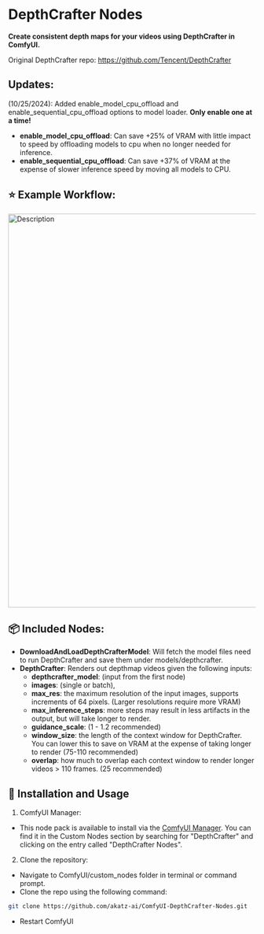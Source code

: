# DepthCrafter Nodes

**Create consistent depth maps for your videos using DepthCrafter in ComfyUI.**

Original DepthCrafter repo: https://github.com/Tencent/DepthCrafter

## Updates:
(10/25/2024): Added enable_model_cpu_offload and enable_sequential_cpu_offload options to model loader. **Only enable one at a time!**
- **enable_model_cpu_offload**: Can save +25% of VRAM with little impact to speed by offloading models to cpu when no longer needed for inference.
- **enable_sequential_cpu_offload**: Can save +37% of VRAM at the expense of slower inference speed by moving all models to CPU.

## ⭐ Example Workflow:
<img src="https://i.imgur.com/gtL91SR.png" alt="Description" width="800"/>

## 📦 Included Nodes:
- **DownloadAndLoadDepthCrafterModel**: Will fetch the model files need to run DepthCrafter and save them under models/depthcrafter.
- **DepthCrafter**: Renders out depthmap videos given the following inputs:
  - **depthcrafter_model**: (input from the first node)
  - **images**: (single or batch),
  - **max_res**: the maximum resolution of the input images, supports increments of 64 pixels. (Larger resolutions require more VRAM)
  - **max_inference_steps**: more steps may result in less artifacts in the output, but will take longer to render.
  - **guidance_scale**: (1 - 1.2 recommended)
  - **window_size**: the length of the context window for DepthCrafter. You can lower this to save on VRAM at the expense of taking longer to render (75-110 recommended)
  - **overlap**: how much to overlap each context window to render longer videos > 110 frames. (25 recommended)

## 🔧 Installation and Usage

1. ComfyUI Manager:

- This node pack is available to install via the [ComfyUI Manager](https://github.com/ltdrdata/ComfyUI-Manager). You can find it in the Custom Nodes section by searching for "DepthCrafter" and clicking on the entry called "DepthCrafter Nodes".

2. Clone the repository:
- Navigate to ComfyUI/custom_nodes folder in terminal or command prompt.
- Clone the repo using the following command:
```bash
git clone https://github.com/akatz-ai/ComfyUI-DepthCrafter-Nodes.git
```
- Restart ComfyUI
